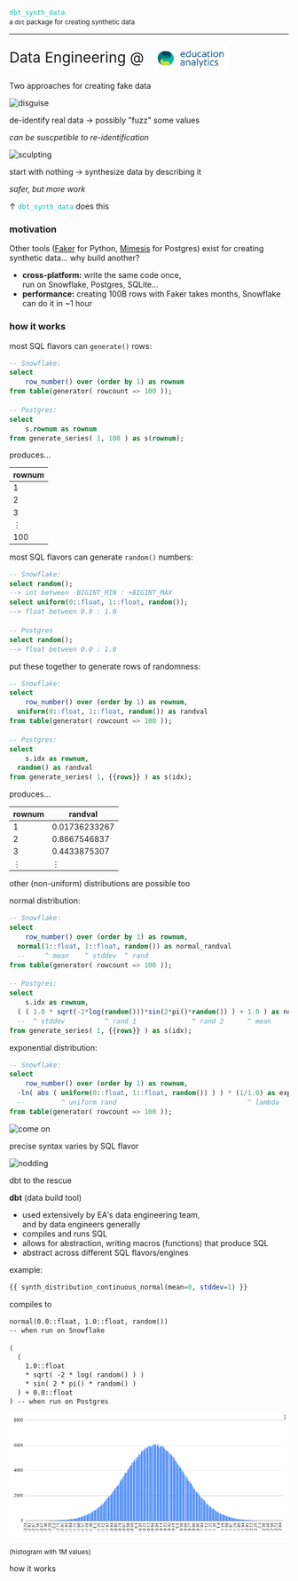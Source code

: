 [comment]: # (controls: true)
[comment]: # (keyboard: true)
[comment]: # (markdown: { smartypants: true })
[comment]: # (hash: false)
[comment]: # (respondToHashChanges: false)



<code style="color:#0eb9a3;">dbt_synth_data</code><br />
<small>a `dbt` package for creating synthetic data</small>

<hr style="border-width:1px 0 0 0;" />

<!-- <strong>Tom Reitz</strong> &nbsp; &nbsp;  -->
<div style="font-size:26px; line-height:56px;">Data Engineering @ <img src="media/ea_logo.png" style="height:48px; width:auto; margin:0; padding:0 10px; vertical-align:middle;" /></div>



[comment]: # (!!! data-auto-animate)

Two approaches for creating fake data

[comment]: # (||| data-auto-animate)

![disguise](https://media.giphy.com/media/1ziDTlTl9z9iwVK5QA/giphy.gif)

de-identify real data &rarr; possibly "fuzz" some values

<em>can be suscpetible to re-identification</em>  <!-- .element: class="fragment" data-fragment-index="2" -->

[comment]: # (||| data-auto-animate)

![sculpting](https://media.giphy.com/media/1BeG0fUaEQtVns1uKb/giphy.gif)

start with nothing &rarr; synthesize data by describing it

<em>safer, but more work</em>  <!-- .element: class="fragment" data-fragment-index="2" -->

<div>&uarr; <code style="color:#0eb9a3;">dbt_synth_data</code> does this</div>  <!-- .element: class="fragment" data-fragment-index="3" -->



[comment]: # (!!! data-auto-animate)

### motivation

Other tools ([Faker](https://faker.readthedocs.io/en/master/) for Python, [Mimesis](https://mimesis.name/en/master/) for Postgres) exist for creating synthetic data... why build another?

* **cross-platform:** write the same code once,<br />run on Snowflake, Postgres, SQLite...
* **performance:** creating 100B rows with Faker takes months, Snowflake can do it in ~1 hour


[comment]: # (!!! data-auto-animate)

### how it works

[comment]: # (||| data-auto-animate)

most SQL flavors can `generate()` rows:

```sql
-- Snowflake:
select
	row_number() over (order by 1) as rownum
from table(generator( rowcount => 100 ));

-- Postgres:
select
	s.rownum as rownum
from generate_series( 1, 100 ) as s(rownum);
```

[comment]: # (||| data-auto-animate)

produces...

| rownum |
|---|
| 1 |
| 2 |
| 3 |
| ⋮ |
| 100 |

[comment]: # (||| data-auto-animate)

most SQL flavors can generate `random()` numbers:

```sql
-- Snowflake:
select random();
--> int between -BIGINT_MIN : +BIGINT_MAX
select uniform(0::float, 1::float, random());
--> float between 0.0 : 1.0

-- Postgres
select random();
--> float between 0.0 : 1.0
```

[comment]: # (||| data-auto-animate)

put these together to generate rows of randomness:

```sql
-- Snowflake:
select
	row_number() over (order by 1) as rownum,
  uniform(0::float, 1::float, random()) as randval
from table(generator( rowcount => 100 ));

-- Postgres:
select
	s.idx as rownum,
  random() as randval
from generate_series( 1, {{rows}} ) as s(idx);
```

[comment]: # (||| data-auto-animate)

produces...

| rownum | randval |
|---|---|
| 1 | 0.01736233267 |
| 2 | 0.8667546837 |
| 3 | 0.4433875307 |
| ⋮ | ⋮ |

[comment]: # (||| data-auto-animate)

other (non-uniform) distributions are possible too

[comment]: # (||| data-auto-animate)

normal distribution:

``` sql
-- Snowflake:
select
	row_number() over (order by 1) as rownum,
  normal(1::float, 1::float, random()) as normal_randval
  --     ^ mean    ^ stddev  ^ rand
from table(generator( rowcount => 100 ));

-- Postgres:
select
	s.idx as rownum,
  ( ( 1.0 * sqrt(-2*log(random()))*sin(2*pi()*random()) ) + 1.0 ) as normal_randval
  --  ^ stddev          ^ rand 1              ^ rand 2      ^ mean
from generate_series( 1, {{rows}} ) as s(idx);
```

[comment]: # (||| data-auto-animate)

exponential distribution:

``` sql
-- Snowflake:
select
	row_number() over (order by 1) as rownum,
  -ln( abs ( uniform(0::float, 1::float, random()) ) ) * (1/1.0) as exp_randval
  --         ^ uniform rand                                 ^ lambda
from table(generator( rowcount => 100 ));
```


[comment]: # (!!! data-auto-animate)

![come on](https://media.giphy.com/media/4ZrFRwHGl4HTELW801/giphy.gif)

precise syntax varies by SQL flavor

[comment]: # (||| data-auto-animate)

![nodding](https://media.giphy.com/media/OF4PIvoHuO2ze/giphy.gif)

dbt to the rescue

[comment]: # (||| data-auto-animate)

<b>dbt</b> (data build tool)
* used extensively by EA's data engineering team,<br />and by data engineers generally
* compiles and runs SQL
* allows for abstraction, writing macros (functions) that produce SQL
* abstract across different SQL flavors/engines

[comment]: # (||| data-auto-animate)

example:
```sql
{{ synth_distribution_continuous_normal(mean=0, stddev=1) }}
```
compiles to
```
normal(0.0::float, 1.0::float, random())
-- when run on Snowflake

(
  (
    1.0::float
    * sqrt( -2 * log( random() ) )
    * sin( 2 * pi() * random() ) 
  ) + 0.0::float
) -- when run on Postgres
```

[comment]: # (||| data-auto-animate)

![normal distribution](media/continuous_normal.png)

<small>(histogram with 1M values)</small>



[comment]: # (!!! data-auto-animate)

how it works
